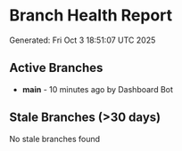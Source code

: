 # Branch Health Report
Generated: Fri Oct  3 18:51:07 UTC 2025

## Active Branches
- **main** - 10 minutes ago by Dashboard Bot

## Stale Branches (>30 days)
No stale branches found
